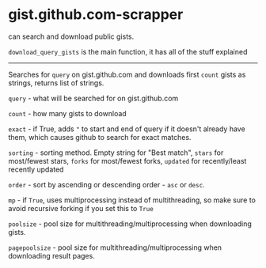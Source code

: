 # gist.github.com-scrapper
can search and download public gists.

`download_query_gists` is the main function, it has all of the stuff explained

_________

Searches for `query` on gist.github.com and downloads first `count` gists as strings, returns list of strings.
    
`query` - what will be searched for on gist.github.com
    
`count` - how many gists to download
    
`exact` - if True, adds `"` to start and end of query if it doesn't already have them, which causes github to search for exact matches.
    
`sorting` - sorting method. Empty string for "Best match", `stars` for most/fewest stars, `forks` for most/fewest forks, `updated` for recently/least recently updated
    
`order` - sort by ascending or descending order - `asc` or `desc`.
    
`mp` - if `True`, uses multiprocessing instead of multithreading, so make sure to avoid recursive forking if you set this to `True`
    
`poolsize` - pool size for multithreading/multiprocessing when downloading gists.
    
`pagepoolsize` - pool size for multithreading/multiprocessing when downloading result pages.

